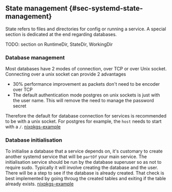 ## State management {#sec-systemd-state-management}

State refers to files and directories for config or running a service. 
A special section is dedicated at the end regarding databases.

TODO: section on RuntimeDir, StateDir, WorkingDir

### Database management

Most databases have 2 modes of connection, over TCP or over Unix socket. Connecting over a unix socket can provide 2 advantages
- 30% performance improvement as packets don't need to be encoder over TCP
- The default authentication mode postgres on unix sockets is just with the user name. This will remove the need to manage the password secret

Therefore the default for database connection for services is recommended to be with a unix socket. For postgres for example, the `host` needs to start with a `/`.
[nixpkgs-example](https://github.com/NixOS/nixpkgs/blob/master/nixos/modules/services/web-apps/lemmy.nix#L98)

### Database initialisation

To initialise a database that a service depends on, it's customary to create another systemd service that will be `partOf` your main service.
The initialisation service should be run by the database superuser so as not to require sudo.
Typically it will involve creating the database and the user.
There will be a step to see if the database is already created.
That check is best implemented by going throug the created tables and exiting if the table already exists.
[nixpkgs-example](https://github.com/NixOS/nixpkgs/blob/master/nixos/modules/services/web-apps/lemmy.nix#L220)
